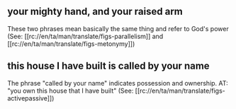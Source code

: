 ## your mighty hand, and your raised arm ##

These two phrases mean basically the same thing and refer to God's power (See: [[rc://en/ta/man/translate/figs-parallelism]] and [[rc://en/ta/man/translate/figs-metonymy]])

## this house I have built is called by your name ##

The phrase "called by your name" indicates possession and ownership. AT: "you own this house that I have built" (See: [[rc://en/ta/man/translate/figs-activepassive]])